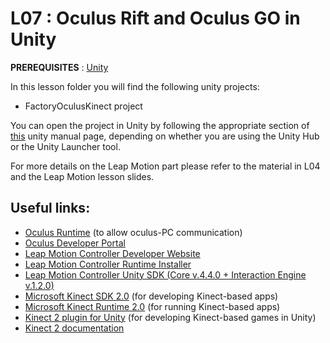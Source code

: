 # L07 : Oculus Rift and Oculus GO in Unity

**PREREQUISITES** : [Unity](https://unity.com/)

In this lesson folder you will find the following unity projects:
 * FactoryOculusKinect project

You can open the project in Unity by following the appropriate section of [this](https://docs.unity3d.com/Manual/GettingStartedOpeningProjects.html) unity manual page, depending on whether you are using the Unity Hub or the Unity Launcher tool.

For more details on the Leap Motion part please refer to the material in L04 and the Leap Motion lesson slides.

## Useful links:

* [Oculus Runtime](https://www.oculus.com/setup/) (to allow oculus-PC communication)
* [Oculus Developer Portal](https://developer.oculus.com/)
* [Leap Motion Controller Developer Website](https://developer.leapmotion.com/)
* [Leap Motion Controller Runtime Installer](https://warehouse.leapmotion.com/apps/4621/download)
* [Leap Motion Controller Unity SDK (Core v.4.4.0 + Interaction Engine v.1.2.0)](https://developer.leapmotion.com/unity#5436356)
* [Microsoft Kinect SDK 2.0](https://www.microsoft.com/en-us/download/confirmation.aspx?id=44561) (for developing Kinect-based apps)
* [Microsoft Kinect Runtime 2.0](https://www.microsoft.com/en-us/download/details.aspx?id=44559) (for running Kinect-based apps)
* [Kinect 2 plugin for Unity](https://go.microsoft.com/fwlink/?LinkID=513177) (for developing Kinect-based games in Unity)
* [Kinect 2 documentation](https://docs.microsoft.com/en-us/previous-versions/windows/kinect/dn799271(v=ieb.10))